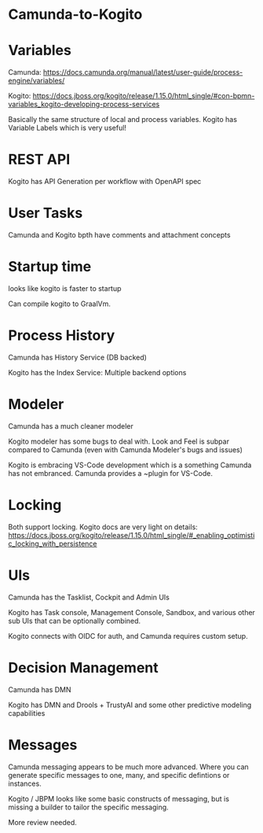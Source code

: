 # Camunda-to-Kogito


# Variables

Camunda: https://docs.camunda.org/manual/latest/user-guide/process-engine/variables/

Kogito: https://docs.jboss.org/kogito/release/1.15.0/html_single/#con-bpmn-variables_kogito-developing-process-services

Basically the same structure of local and process variables.  Kogito has Variable Labels which is very useful!



# REST API

Kogito has API Generation per workflow with OpenAPI spec


# User Tasks

Camunda and Kogito bpth have comments and attachment concepts

# Startup time

looks like kogito is faster to startup

Can compile kogito to GraalVm.


# Process History

Camunda has History Service (DB backed)

Kogito has the Index Service: Multiple backend options


# Modeler

Camunda has a much cleaner modeler

Kogito modeler has some bugs to deal with.  Look and Feel is subpar compared to Camunda (even with Camunda Modeler's bugs and issues)

Kogito is embracing VS-Code development which is a something Camunda has not embranced.  Camunda provides a ~plugin for VS-Code.


# Locking

Both support locking.  Kogito docs are very light on details: https://docs.jboss.org/kogito/release/1.15.0/html_single/#_enabling_optimistic_locking_with_persistence


# UIs

Camunda has the Tasklist, Cockpit and Admin UIs

Kogito has Task console, Management Console, Sandbox, and various other sub UIs that can be optionally combined.  

Kogito connects with OIDC for auth, and Camunda requires custom setup.


# Decision Management

Camunda has DMN

Kogito has DMN and Drools + TrustyAI and some other predictive modeling capabilities


# Messages

Camunda messaging appears to be much more advanced.  Where you can generate specific messages to one, many, and specific defintions or instances.

Kogito / JBPM looks like some basic constructs of messaging, but is missing a builder to tailor the specific messaging.  

More review needed.
